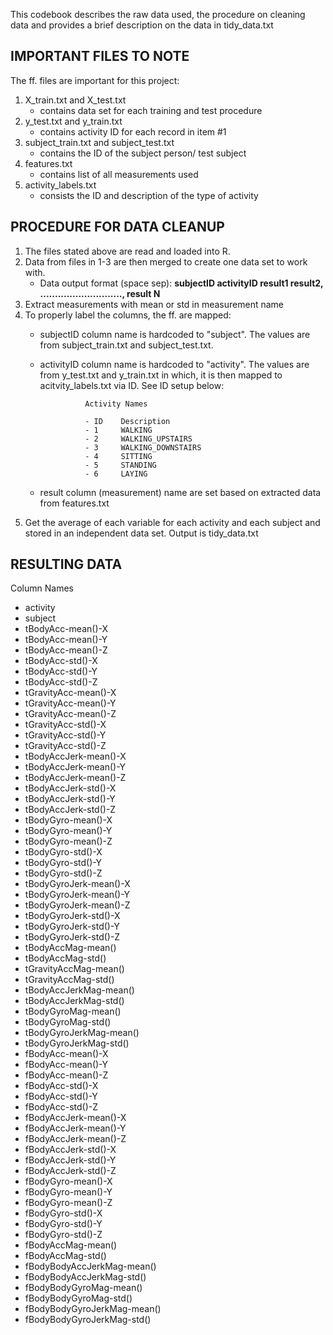 This codebook describes the raw data used, the procedure on cleaning data and provides a brief description on the data in tidy_data.txt

## IMPORTANT FILES TO NOTE

The ff. files are important for this project:
1) X_train.txt and X_test.txt
    - contains data set for each training and test procedure
2) y_test.txt and y_train.txt
    - contains activity ID for each record in item #1
3) subject_train.txt and subject_test.txt
    - contains the ID of the subject person/ test subject
4) features.txt
    - contains list of all measurements used
5) activity_labels.txt
    - consists the ID and description of the type of activity


## PROCEDURE FOR DATA CLEANUP
1) The files stated above are read and loaded into R. 
2) Data from files in 1-3 are then merged to create one data set to work with. 
    - Data output format (space sep):
                __subjectID activityID  result1 result2, ............................,  result N__
3) Extract measurements with mean or std in measurement name
4) To properly label the columns, the ff. are mapped:
    - subjectID column name is hardcoded to "subject". The values are from subject_train.txt and subject_test.txt.
    - activityID column name is hardcoded to "activity". The values are from y_test.txt and y_train.txt in which, it is then mapped to acitvity_labels.txt via ID. See ID setup below:
  
                    Activity Names

                    - ID    Description
                    - 1     WALKING
                    - 2     WALKING_UPSTAIRS
                    - 3     WALKING_DOWNSTAIRS
                    - 4     SITTING
                    - 5     STANDING
                    - 6     LAYING

    - result column (measurement) name are set based on extracted data from features.txt
5) Get the average of each variable for each activity and each subject and stored in an independent data set. Output is tidy_data.txt 

## RESULTING DATA

Column Names
- activity
- subject
- tBodyAcc-mean()-X
- tBodyAcc-mean()-Y
- tBodyAcc-mean()-Z
- tBodyAcc-std()-X
- tBodyAcc-std()-Y
- tBodyAcc-std()-Z
- tGravityAcc-mean()-X
- tGravityAcc-mean()-Y
- tGravityAcc-mean()-Z
- tGravityAcc-std()-X
- tGravityAcc-std()-Y
- tGravityAcc-std()-Z
- tBodyAccJerk-mean()-X
- tBodyAccJerk-mean()-Y
- tBodyAccJerk-mean()-Z
- tBodyAccJerk-std()-X
- tBodyAccJerk-std()-Y
- tBodyAccJerk-std()-Z
- tBodyGyro-mean()-X
- tBodyGyro-mean()-Y
- tBodyGyro-mean()-Z
- tBodyGyro-std()-X
- tBodyGyro-std()-Y
- tBodyGyro-std()-Z
- tBodyGyroJerk-mean()-X
- tBodyGyroJerk-mean()-Y
- tBodyGyroJerk-mean()-Z
- tBodyGyroJerk-std()-X
- tBodyGyroJerk-std()-Y
- tBodyGyroJerk-std()-Z
- tBodyAccMag-mean()
- tBodyAccMag-std()
- tGravityAccMag-mean()
- tGravityAccMag-std()
- tBodyAccJerkMag-mean()
- tBodyAccJerkMag-std()
- tBodyGyroMag-mean()
- tBodyGyroMag-std()
- tBodyGyroJerkMag-mean()
- tBodyGyroJerkMag-std()
- fBodyAcc-mean()-X
- fBodyAcc-mean()-Y
- fBodyAcc-mean()-Z
- fBodyAcc-std()-X
- fBodyAcc-std()-Y
- fBodyAcc-std()-Z
- fBodyAccJerk-mean()-X
- fBodyAccJerk-mean()-Y
- fBodyAccJerk-mean()-Z
- fBodyAccJerk-std()-X
- fBodyAccJerk-std()-Y
- fBodyAccJerk-std()-Z
- fBodyGyro-mean()-X
- fBodyGyro-mean()-Y
- fBodyGyro-mean()-Z
- fBodyGyro-std()-X
- fBodyGyro-std()-Y
- fBodyGyro-std()-Z
- fBodyAccMag-mean()
- fBodyAccMag-std()
- fBodyBodyAccJerkMag-mean()
- fBodyBodyAccJerkMag-std()
- fBodyBodyGyroMag-mean()
- fBodyBodyGyroMag-std()
- fBodyBodyGyroJerkMag-mean()
- fBodyBodyGyroJerkMag-std()
